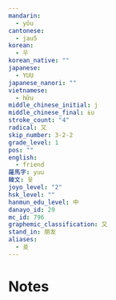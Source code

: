```yaml
---
mandarin:
  - yǒu
cantonese:
  - jau5
korean:
  - 우
korean_native: ""
japanese:
  - YUU
japanese_nanori: ""
vietnamese:
  - hữu
middle_chinese_initial: j
middle_chinese_final: ɨu
stroke_count: "4"
radical: 又
skip_number: 3-2-2
grade_level: 1
pos: ""
english:
  - friend
羅馬字: yuu
韓文: 윳
joyo_level: "2"
hsk_level: ""
hanmun_edu_level: 中
danayo_id: 29
mc_id: 796
graphemic_classification: 又
stand_in: 朋友
aliases:
  - 㕛
---
```


# Notes

